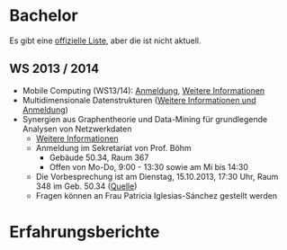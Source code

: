 Bachelor
=========

Es gibt eine [offizielle Liste](https://www.informatik.kit.edu/924.php),
aber die ist nicht aktuell.

WS 2013 / 2014
--------------
* Mobile Computing (WS13/14): [Anmeldung](https://docs.google.com/spreadsheet/viewform?fromEmail=true&formkey=dGRKV0daSDhSVUxjNmJGUFV6Ujk2eWc6MA), [Weitere Informationen](https://studium.kit.edu/sites/vab/0xD08884CB167F944197B607F015B2EC69/Start/Homepage.aspx)
* Multidimensionale Datenstrukturen ([Weitere Informationen und Anmeldung](http://geom.ibds.kit.edu/index.php?id=1373462723))
* Synergien aus Graphentheorie und Data-Mining für grundlegende Analysen von Netzwerkdaten
  * [Weitere Informationen](http://dbis.ipd.uni-karlsruhe.de/download/Seminar_WS13_14.pdf)
  * Anmeldung im Sekretariat von Prof. Böhm
     * Gebäude 50.34, Raum 367 
     * Offen von Mo-Do, 9:00 - 13:30 sowie am Mi bis 14:30
  * Die Vorbesprechung ist am Dienstag, 15.10.2013, 17:30 Uhr, Raum 348 im Geb. 50.34 ([Quelle](http://parco.iti.kit.edu/henningm/lehre.shtml))
  * Fragen können an Frau Patricia Iglesias-Sánchez gestellt werden

Erfahrungsberichte
==================

